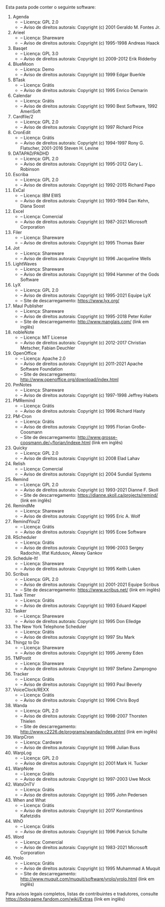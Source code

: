 ﻿Esta pasta pode conter o seguinte software:

1. Agenda
   - – Licença: GPL 2.0
   - – Aviso de direitos autorais: Copyright (c) 2001 Geraldo M. Fontes Jr.
2. Arieel
   - – Licença: Shareware
   - – Aviso de direitos autorais: Copyright (c) 1995-1998 Andreas Haack
3. Basqet
   - – Licença: GPL 3.0
   - – Aviso de direitos autorais: Copyright (c) 2009-2012 Erik Ridderby
4. BlueMoon
   - – Licença: Demo
   - – Aviso de direitos autorais: Copyright (c) 1999 Edgar Buerkle
5. BTask
   - – Licença: Grátis
   - – Aviso de direitos autorais: Copyright (c) 1995 Enrico Demarin
6. Calendar
   - – Licença: Grátis
   - – Aviso de direitos autorais: Copyright (c) 1990 Best Software, 1992 AmeriSoft
7. Cardfile/2
   - – Licença: GPL 2.0
   - – Aviso de direitos autorais: Copyright (c) 1997 Richard Price
8. CronEdit
   - – Licença: Grátis
   - – Aviso de direitos autorais: Copyright (c) 1994-1997 Rony G. Flatscher, 2001-2016 Steven H. Levine
9. DATAPAD/PADHD
   - – Licença: GPL 2.0
   - – Aviso de direitos autorais: Copyright (c) 1995-2012 Gary L. Robinson
10. Escriba
    - – Licença: GPL 2.0
    - – Aviso de direitos autorais: Copyright (c) 1992-2015 Richard Papo
11. ExCal
    - – Licença: IBM EWS
    - – Aviso de direitos autorais: Copyright (c) 1993-1994 Dan Kehn, Diana Soost
12. Excel
    - – Licença: Comercial
    - – Aviso de direitos autorais: Copyright (c) 1987-2021 Microsoft Corporation
13. Filer
    - – Licença: Shareware
    - – Aviso de direitos autorais: Copyright (c) 1995 Thomas Baier
14. Jot
    - – Licença: Shareware
    - – Aviso de direitos autorais: Copyright (c) 1996 Jacqueline Wells
15. LightWaves
    - – Licença: Shareware
    - – Aviso de direitos autorais: Copyright (c) 1994 Hammer of the Gods Software
16. LyX
    - – Licença: GPL 2.0
    - – Aviso de direitos autorais: Copyright (c) 1995-2021 Equipe LyX
    - – Site de descarregamento: https://www.lyx.org/
17. Maul Publisher
    - – Licença: Shareware
    - – Aviso de direitos autorais: Copyright (c) 1995-2018 Peter Koller
    - – Site de descarregamento: http://www.manglais.com/ (link em inglês)
18. nobleNote
    - – Licença: MIT License
    - – Aviso de direitos autorais: Copyright (c) 2012-2017 Christian Metscher, Fabian Deuchler
19. OpenOffice
    - – Licença: Apache 2.0
    - – Aviso de direitos autorais: Copyright (c) 2011-2021 Apache Software Foundation
    - – Site de descarregamento: http://www.openoffice.org/download/index.html
20. PmNotes
    - – Licença: Shareware
    - – Aviso de direitos autorais: Copyright (c) 1997-1998 Jeffrey Habets
21. PMRemind
    - – Licença: Grátis
    - – Aviso de direitos autorais: Copyright (c) 1996 Richard Hasty
22. PM-Cron
    - – Licença: Grátis
    - – Aviso de direitos autorais: Copyright (c) 1995 Florian Große-Coosmann
    - – Site de descarregamento: http://www.grosse-coosmann.de/~florian/indexe.html (link em inglês)
23. Quicky
    - – Licença: GPL 2.0
    - – Aviso de direitos autorais: Copyright (c) 2008 Elad Lahav
24. Relish
    - – Licença: Comercial
    - – Aviso de direitos autorais: Copyright (c) 2004 Sundial Systems
25. Remind
    - – Licença: GPL 2.0
    - – Aviso de direitos autorais: Copyright (c) 1993-2021 Dianne F. Skoll
    - – Site de descarregamento: https://dianne.skoll.ca/projects/remind/ (link em inglês)
26. RemindMe
    - – Licença: Shareware
    - – Aviso de direitos autorais: Copyright (c) 1995 Eric A. Wolf
27. RemindYou/2
    - – Licença: Grátis
    - – Aviso de direitos autorais: Copyright (c) 1995 Ecee Software
28. RScheduler
    - – Licença: Grátis
    - – Aviso de direitos autorais: Copyright (c) 1996-2003 Sergey Radochin, Ilfat Kutdusov, Alexey Gankov
29. Schedule-It!
    - – Licença: Shareware
    - – Aviso de direitos autorais: Copyright (c) 1995 Keith Luken
30. Scribus
    - – Licença: GPL 2.0
    - – Aviso de direitos autorais: Copyright (c) 2001-2021 Equipe Scribus
    - – Site de descarregamento: https://www.scribus.net/ (link em inglês)
31. Task Timer
    - – Licença: Grátis
    - – Aviso de direitos autorais: Copyright (c) 1993 Eduard Kappel
32. Tasker
    - – Licença: Shareware
    - – Aviso de direitos autorais: Copyright (c) 1995 Don Elledge
33. The New York Telephone Scheduler
    - – Licença: Grátis
    - – Aviso de direitos autorais: Copyright (c) 1997 Stu Mark
34. Thingz to Do
    - – Licença: Shareware
    - – Aviso de direitos autorais: Copyright (c) 1995 Jeremy Eden
35. TMPostit
    - – Licença: Shareware
    - – Aviso de direitos autorais: Copyright (c) 1997 Stefano Zamprogno
36. Tracker
    - – Licença: Grátis
    - – Aviso de direitos autorais: Copyright (c) 1993 Paul Beverly
37. VoiceClock/REXX
    - – Licença: Grátis
    - – Aviso de direitos autorais: Copyright (c) 1996 Chris Boyd
38. Wanda
    - – Licença: GPL 2.0
    - – Aviso de direitos autorais: Copyright (c) 1998-2007 Thorsten Thielen
    - – Site de descarregamento: http://www.c2226.de/programs/wanda/index.phtml (link em inglês)
39. WarpCron
    - – Licença: Cardware
    - – Aviso de direitos autorais: Copyright (c) 1998 Julian Buss
40. WarpLog
    - – Licença: GPL 2.0
    - – Aviso de direitos autorais: Copyright (c) 2001 Mark H. Tucker
41. WarpNote
    - – Licença: Grátis
    - – Aviso de direitos autorais: Copyright (c) 1997-2003 Uwe Mock
42. WatsOnTV
    - – Licença: Grátis
    - – Aviso de direitos autorais: Copyright (c) 1995 John Pedersen
43. When and What
    - – Licença: Grátis
    - – Aviso de direitos autorais: Copyright (c) 2017 Konstantinos Kafetzidis
44. WhO
    - – Licença: Grátis
    - – Aviso de direitos autorais: Copyright (c) 1996 Patrick Schulte
45. Word
    - – Licença: Comercial
    - – Aviso de direitos autorais: Copyright (c) 1983-2021 Microsoft Corporation
46. Yrolo
    - – Licença: Grátis
    - – Aviso de direitos autorais: Copyright (c) 1995 Muhammad A Muquit
    - – Site de descarregamento: http://www.muquit.com/muquit/software/yrolo/yrolo.html (link em inglês)

Para avisos legais completos, listas de contribuintes e tradutores, consulte https://bobsgame.fandom.com/wiki/Extras (link em inglês)
